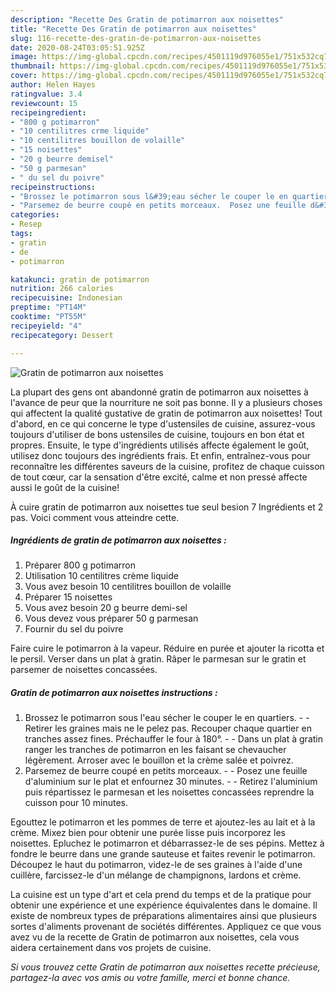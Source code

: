 ```yaml
---
description: "Recette Des Gratin de potimarron aux noisettes"
title: "Recette Des Gratin de potimarron aux noisettes"
slug: 116-recette-des-gratin-de-potimarron-aux-noisettes
date: 2020-08-24T03:05:51.925Z
image: https://img-global.cpcdn.com/recipes/4501119d976055e1/751x532cq70/gratin-de-potimarron-aux-noisettes-photo-principale-de-la-recette.jpg
thumbnail: https://img-global.cpcdn.com/recipes/4501119d976055e1/751x532cq70/gratin-de-potimarron-aux-noisettes-photo-principale-de-la-recette.jpg
cover: https://img-global.cpcdn.com/recipes/4501119d976055e1/751x532cq70/gratin-de-potimarron-aux-noisettes-photo-principale-de-la-recette.jpg
author: Helen Hayes
ratingvalue: 3.4
reviewcount: 15
recipeingredient:
- "800 g potimarron"
- "10 centilitres crme liquide"
- "10 centilitres bouillon de volaille"
- "15 noisettes"
- "20 g beurre demisel"
- "50 g parmesan"
- " du sel du poivre"
recipeinstructions:
- "Brossez le potimarron sous l&#39;eau sécher le couper le en quartiers.  Retirer les graines mais ne le pelez pas. Recouper chaque quartier en tranches assez fines. Préchauffer le four à 180°.  Dans un plat à gratin ranger les tranches de potimarron en les faisant se chevaucher légèrement. Arroser avec le bouillon et la crème salée et poivrez."
- "Parsemez de beurre coupé en petits morceaux.  Posez une feuille d&#39;aluminium sur le plat et enfournez 30 minutes.  Retirez l&#39;aluminium puis répartissez le parmesan et les noisettes concassées reprendre la cuisson pour 10 minutes."
categories:
- Resep
tags:
- gratin
- de
- potimarron

katakunci: gratin de potimarron 
nutrition: 266 calories
recipecuisine: Indonesian
preptime: "PT14M"
cooktime: "PT55M"
recipeyield: "4"
recipecategory: Dessert

---
```



![Gratin de potimarron aux noisettes](https://img-global.cpcdn.com/recipes/4501119d976055e1/751x532cq70/gratin-de-potimarron-aux-noisettes-photo-principale-de-la-recette.jpg)

La plupart des gens ont abandonné gratin de potimarron aux noisettes à l'avance de peur que la nourriture ne soit pas bonne. Il y a plusieurs choses qui affectent la qualité gustative de gratin de potimarron aux noisettes! Tout d'abord, en ce qui concerne le type d'ustensiles de cuisine, assurez-vous toujours d'utiliser de bons ustensiles de cuisine, toujours en bon état et propres. Ensuite, le type d'ingrédients utilisés affecte également le goût, utilisez donc toujours des ingrédients frais. Et enfin, entraînez-vous pour reconnaître les différentes saveurs de la cuisine, profitez de chaque cuisson de tout cœur, car la sensation d'être excité, calme et non pressé affecte aussi le goût de la cuisine!

<!--inarticleads1-->

À cuire gratin de potimarron aux noisettes tue seul besion 7 Ingrédients et 2 pas. Voici comment vous atteindre cette.

##### Ingrédients de gratin de potimarron aux noisettes :

1. Préparer 800 g potimarron
1. Utilisation 10 centilitres crème liquide
1. Vous avez besoin 10 centilitres bouillon de volaille
1. Préparer 15 noisettes
1. Vous avez besoin 20 g beurre demi-sel
1. Vous devez vous préparer 50 g parmesan
1. Fournir  du sel du poivre


Faire cuire le potimarron à la vapeur. Réduire en purée et ajouter la ricotta et le persil. Verser dans un plat à gratin. Râper le parmesan sur le gratin et parsemer de noisettes concassées. 

<!--inarticleads2-->

##### Gratin de potimarron aux noisettes instructions :

1. Brossez le potimarron sous l&#39;eau sécher le couper le en quartiers. -  - Retirer les graines mais ne le pelez pas. Recouper chaque quartier en tranches assez fines. Préchauffer le four à 180°. -  - Dans un plat à gratin ranger les tranches de potimarron en les faisant se chevaucher légèrement. Arroser avec le bouillon et la crème salée et poivrez.
1. Parsemez de beurre coupé en petits morceaux. -  - Posez une feuille d&#39;aluminium sur le plat et enfournez 30 minutes. -  - Retirez l&#39;aluminium puis répartissez le parmesan et les noisettes concassées reprendre la cuisson pour 10 minutes.


Egouttez le potimarron et les pommes de terre et ajoutez-les au lait et à la crème. Mixez bien pour obtenir une purée lisse puis incorporez les noisettes. Epluchez le potimarron et débarrassez-le de ses pépins. Mettez à fondre le beurre dans une grande sauteuse et faites revenir le potimarron. Découpez le haut du potimarron, videz-le de ses graines à l&#39;aide d&#39;une cuillère, farcissez-le d&#39;un mélange de champignons, lardons et crème. 

<!--inarticleads1-->

<p>
La cuisine est un type d'art et cela prend du temps et de la pratique pour obtenir une expérience et une expérience équivalentes dans le domaine. Il existe de nombreux types de préparations alimentaires ainsi que plusieurs sortes d'aliments provenant de sociétés différentes. Appliquez ce que vous avez vu de la recette de Gratin de potimarron aux noisettes, cela vous aidera certainement dans vos projets de cuisine.
</p>

<p>
<i>Si vous trouvez cette Gratin de potimarron aux noisettes recette précieuse, partagez-la avec vos amis ou votre famille, merci et bonne chance.</i>
</p>
